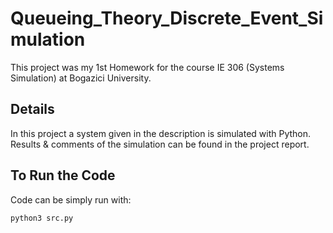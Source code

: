 # Queueing_Theory_Discrete_Event_Simulation
This project was my 1st Homework for the course IE 306 (Systems Simulation) at Bogazici University.

## Details
In this project a system given in the description is simulated with Python. Results & comments of the simulation can be found in the project report.

## To Run the Code
Code can be simply run with:

```python3 src.py```
